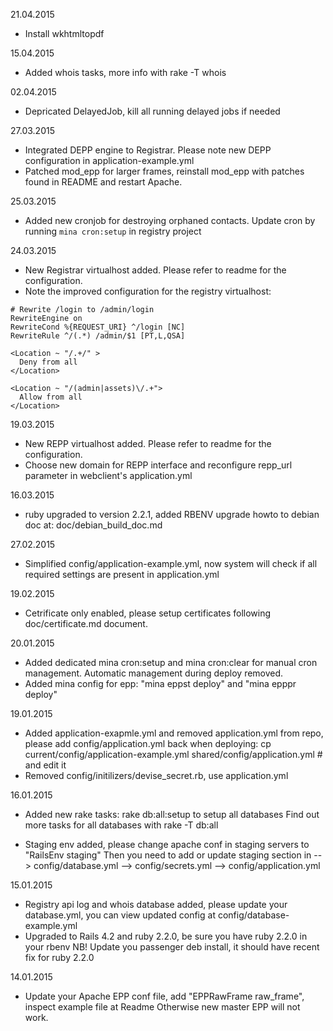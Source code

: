 21.04.2015

* Install wkhtmltopdf

15.04.2015

* Added whois tasks, more info with rake -T whois

02.04.2015

* Depricated DelayedJob, kill all running delayed jobs if needed

27.03.2015
 
* Integrated DEPP engine to Registrar. Please note new DEPP configuration in application-example.yml
* Patched mod_epp for larger frames, reinstall mod_epp with patches found in README and restart Apache.

25.03.2015

* Added new cronjob for destroying orphaned contacts. Update cron by running `mina cron:setup` in registry project

24.03.2015

* New Registrar virtualhost added. Please refer to readme for the configuration.
* Note the improved configuration for the registry virtualhost:

```
# Rewrite /login to /admin/login
RewriteEngine on
RewriteCond %{REQUEST_URI} ^/login [NC]
RewriteRule ^/(.*) /admin/$1 [PT,L,QSA]

<Location ~ "/.+/" >
  Deny from all
</Location>

<Location ~ "/(admin|assets)\/.+">
  Allow from all
</Location>
```

19.03.2015

* New REPP virtualhost added. Please refer to readme for the configuration.
* Choose new domain for REPP interface and reconfigure repp_url parameter in webclient's application.yml

16.03.2015

* ruby upgraded to version 2.2.1, added RBENV upgrade howto to debian doc at: doc/debian_build_doc.md

27.02.2015

* Simplified config/application-example.yml, 
  now system will check if all required settings are present in application.yml 

19.02.2015

* Cetrificate only enabled, please setup certificates following doc/certificate.md document.

20.01.2015

* Added dedicated mina cron:setup and mina cron:clear for manual cron management.
  Automatic management during deploy removed.
* Added mina config for epp: "mina eppst deploy" and "mina epppr deploy" 

19.01.2015

* Added application-exapmle.yml and removed application.yml from repo, please 
  add config/application.yml back when deploying:
  cp current/config/application-example.yml shared/config/application.yml # and edit it
* Removed config/initilizers/devise_secret.rb, use application.yml

16.01.2015

* Added new rake tasks: rake db:all:setup to setup all databases
  Find out more tasks for all databases with rake -T db:all

* Staging env added, please change apache conf in staging servers to "RailsEnv staging"
  Then you need to add or update staging section in
  --> config/database.yml
  --> config/secrets.yml
  --> config/application.yml

15.01.2015

* Registry api log and whois database added, please update your database.yml,
  you can view updated config at config/database-example.yml
* Upgraded to Rails 4.2 and ruby 2.2.0, be sure you have ruby 2.2.0 in your rbenv 
  NB! Update you passenger deb install, it should have recent fix for ruby 2.2.0

14.01.2015

* Update your Apache EPP conf file, add "EPPRawFrame raw_frame", inspect example file at Readme
  Otherwise new master EPP will not work.
